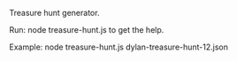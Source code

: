Treasure hunt generator.

Run:
  node treasure-hunt.js
to get the help.

Example:
  node treasure-hunt.js dylan-treasure-hunt-12.json
